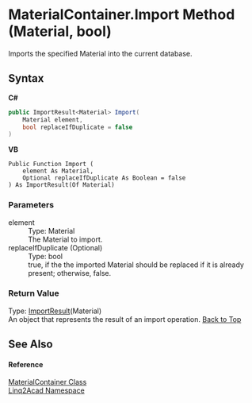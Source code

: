 # MaterialContainer.Import Method (Material, bool)
 

Imports the specified Material into the current database.

## Syntax

**C#**<br />
``` C#
public ImportResult<Material> Import(
	Material element,
	bool replaceIfDuplicate = false
)
```

**VB**<br />
``` VB
Public Function Import ( 
	element As Material,
	Optional replaceIfDuplicate As Boolean = false
) As ImportResult(Of Material)
```


### Parameters
<dl><dt>element</dt><dd>Type: Material<br />The Material to import.</dd><dt>replaceIfDuplicate (Optional)</dt><dd>Type: bool<br />true, if the the imported Material should be replaced if it is already present; otherwise, false.</dd></dl>

### Return Value
Type: <a href="T_Linq2Acad_ImportResult_1.md#ImportResultT-Class">ImportResult</a>(Material)<br />An object that represents the result of an import operation.
<a href="#MaterialContainerImport-Method-Material-bool">Back to Top</a>

## See Also


#### Reference
<a href="T_Linq2Acad_MaterialContainer.md#MaterialContainer-Class">MaterialContainer Class</a><br /><a href="N_Linq2Acad.md#Linq2Acad-Namespace">Linq2Acad Namespace</a><br />
